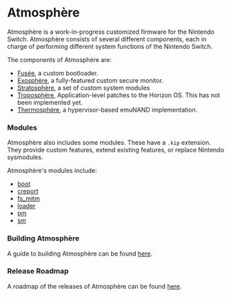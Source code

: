 # Atmosphère
Atmosphère is a work-in-progress customized firmware for the Nintendo Switch. Atmosphère consists of several different components, each in charge of performing different system functions of the Nintendo Switch.

The components of Atmosphère are:
+ [Fusée](../docs/components/fusee.md), a custom bootloader.
+ [Exosphère](../docs/components/exosphere.md), a fully-featured custom secure monitor.
+ [Stratosphère](../docs/components/stratosphere.md), a set of custom system modules
+ [Troposphère](../docs/components/troposphere.md), Application-level patches to the Horizon OS. This has not been implemented yet.
+ [Thermosphère](../docs/components/thermosphere.md), a hypervisor-based emuNAND implementation.

### Modules
Atmosphère also includes some modules. These have a `.kip` extension. They provide custom features, extend existing features, or replace Nintendo sysmodules.

Atmosphère's modules include:
+ [boot](../docs/modules/boot.md)
+ [creport](../docs/modules/creport.md)
+ [fs_mitm](../docs/modules/fs_mitm.md)
+ [loader](../docs/modules/loader.md)
+ [pm](../docs/modules/pm.md)
+ [sm](../docs/modules/sm.md)

### Building Atmosphère
A guide to building Atmosphère can be found [here](../docs/building.md).

### Release Roadmap
A roadmap of the releases of Atmosphère can be found [here](../docs/roadmap.md).

